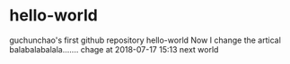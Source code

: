 # hello-world
guchunchao's first github repository hello-world
Now I change the artical
balabalabalala.......
chage at 2018-07-17 15:13
next world
